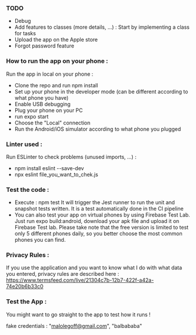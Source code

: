 ### TODO 
- Debug
- Add features to classes (more details, ...) : Start by implementing a class for tasks
- Upload the app on the Apple store
- Forgot password feature

### How to run the app on your phone :

Run the app in local on your phone :
- Clone the repo and run npm install
- Set up your phone in the developer mode (can be different according to what phone you have)
- Enable USB debugging 
- Plug your phone on your PC
- run expo start
- Choose the "Local" connection
- Run the Android/iOS simulator according to what phone you plugged

### Linter used :

Run ESLinter to check problems (unused imports, ...) :
- npm install eslint --save-dev
- npx eslint file_you_want_to_chek.js

### Test the code :
- Execute : npm test
It will trigger the Jest runner to run the unit and snapshot tests written. It is a test automatically done in the CI pipeline
- You can also test your app on virtual phones by using Firebase Test Lab. Just run expo build:android, download your apk file and upload it on Firebase Test lab. Please take note that the free version is limited to test only 5 different phones daily, so you better choose the most common phones you can find.

### Privacy Rules :
If you use the application and you want to know what I do with what data you entered, privacy rules are described here : https://www.termsfeed.com/live/21304c7b-12b7-422f-a42a-74e20b6b33c0

### Test the App :
You might want to go straight to the app to test how it runs !


fake credentials : "malolegoff@gmail.com", "balbababa"